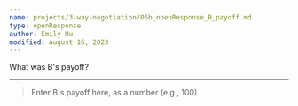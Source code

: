 ```yaml
---
name: projects/3-way-negotiation/06b_openResponse_B_payoff.md
type: openResponse
author: Emily Hu
modified: August 16, 2023
---
```


What was B's payoff?

---

> Enter B's payoff here, as a number (e.g., 100)

